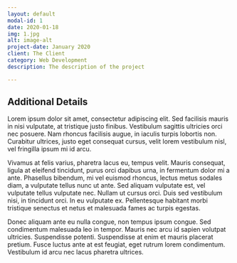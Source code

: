 ```yaml
---
layout: default
modal-id: 1
date: 2020-01-18
img: 1.jpg
alt: image-alt
project-date: January 2020
client: The Client
category: Web Development
description: The description of the project

---
```


## Additional Details

Lorem ipsum dolor sit amet, consectetur adipiscing elit. Sed facilisis mauris in nisi vulputate, at tristique justo finibus. Vestibulum sagittis ultricies orci nec posuere. Nam rhoncus facilisis augue, in iaculis turpis lobortis non. Curabitur ultrices, justo eget consequat cursus, velit lorem vestibulum nisl, vel fringilla ipsum mi id arcu.

Vivamus at felis varius, pharetra lacus eu, tempus velit. Mauris consequat, ligula at eleifend tincidunt, purus orci dapibus urna, in fermentum dolor mi a ante. Phasellus bibendum, mi vel euismod rhoncus, lectus metus sodales diam, a vulputate tellus nunc ut ante. Sed aliquam vulputate est, vel vulputate tellus vulputate nec. Nullam ut cursus orci. Duis sed vestibulum nisi, in tincidunt orci. In eu vulputate ex. Pellentesque habitant morbi tristique senectus et netus et malesuada fames ac turpis egestas.

Donec aliquam ante eu nulla congue, non tempus ipsum congue. Sed condimentum malesuada leo in tempor. Mauris nec arcu id sapien volutpat ultricies. Suspendisse potenti. Suspendisse at enim et mauris placerat pretium. Fusce luctus ante at est feugiat, eget rutrum lorem condimentum. Vestibulum id arcu nec lacus pharetra ultrices.

